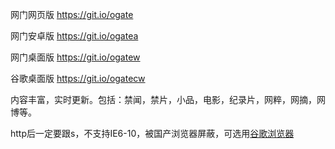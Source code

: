 网门网页版 https://git.io/ogate

网门安卓版 https://git.io/ogatea

网门桌面版 https://git.io/ogatew

谷歌桌面版 https://git.io/ogatecw


内容丰富，实时更新。包括：禁闻，禁片，小品，电影，纪录片，网粹，网摘，网博等。


http后一定要跟s，不支持IE6-10，被国产浏览器屏蔽，可选用[谷歌浏览器](https://d3w56oadfj6y3m.cloudfront.net/ogUP.aspx?name=2A%2FChromePortable.zip)